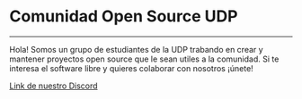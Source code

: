 # Comunidad Open Source UDP

---

Hola! Somos un grupo de estudiantes de la UDP trabando en crear y mantener proyectos open source que le sean utiles a la comunidad. Si te interesa el software libre y quieres colaborar con nosotros ¡únete!

[Link de nuestro Discord](https://discord.gg/DuJzcW5t7w)

